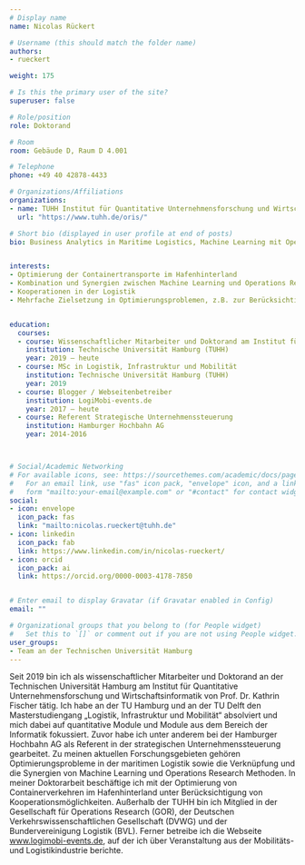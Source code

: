 ```yaml
---
# Display name
name: Nicolas Rückert

# Username (this should match the folder name)
authors:
- rueckert

weight: 175

# Is this the primary user of the site?
superuser: false

# Role/position
role: Doktorand

# Room
room: Gebäude D, Raum D 4.001

# Telephone
phone: +49 40 42878-4433

# Organizations/Affiliations
organizations:
- name: TUHH Institut für Quantitative Unternehmensforschung und Wirtschaftsinformatik
  url: "https://www.tuhh.de/oris/"

# Short bio (displayed in user profile at end of posts)
bio: Business Analytics in Maritime Logistics, Machine Learning mit Operations Research, Optimierung in der Hinterlandlogistik


interests:
- Optimierung der Containertransporte im Hafenhinterland
- Kombination und Synergien zwischen Machine Learning und Operations Research
- Kooperationen in der Logistik
- Mehrfache Zielsetzung in Optimierungsproblemen, z.B. zur Berücksichtigung von Emissionen


education:
  courses:
  - course: Wissenschaftlicher Mitarbeiter und Doktorand am Institut für Quantitative Unternehmensforschung und Wirtschaftsinformatik
    institution: Technische Universität Hamburg (TUHH)
    year: 2019 – heute
  - course: MSc in Logistik, Infrastruktur und Mobilität 
    institution: Technische Universität Hamburg (TUHH)
    year: 2019
  - course: Blogger / Webseitenbetreiber
    institution: LogiMobi-events.de
    year: 2017 – heute
  - course: Referent Strategische Unternehmenssteuerung
    institution: Hamburger Hochbahn AG
    year: 2014-2016



# Social/Academic Networking
# For available icons, see: https://sourcethemes.com/academic/docs/page-builder/#icons
#   For an email link, use "fas" icon pack, "envelope" icon, and a link in the
#   form "mailto:your-email@example.com" or "#contact" for contact widget.
social:
- icon: envelope
  icon_pack: fas
  link: "mailto:nicolas.rueckert@tuhh.de"
- icon: linkedin
  icon_pack: fab
  link: https://www.linkedin.com/in/nicolas-rueckert/
- icon: orcid
  icon_pack: ai
  link: https://orcid.org/0000-0003-4178-7850


# Enter email to display Gravatar (if Gravatar enabled in Config)
email: ""

# Organizational groups that you belong to (for People widget)
#   Set this to `[]` or comment out if you are not using People widget.
user_groups:
- Team an der Technischen Universität Hamburg
---
```


Seit 2019 bin ich als wissenschaftlicher Mitarbeiter und Doktorand an der Technischen Universität Hamburg am Institut für Quantitative Unternehmensforschung und Wirtschaftsinformatik von Prof. Dr. Kathrin Fischer tätig. Ich habe an der TU Hamburg und an der TU Delft den Masterstudiengang „Logistik, Infrastruktur und Mobilität“ absolviert und mich dabei auf quantitative Module und Module aus dem Bereich der Informatik fokussiert. Zuvor habe ich unter anderem bei der Hamburger Hochbahn AG als Referent in der strategischen Unternehmenssteuerung gearbeitet. 
Zu meinen aktuellen Forschungsgebieten gehören Optimierungsprobleme in der maritimen Logistik sowie die Verknüpfung und die Synergien von Machine Learning und Operations Research Methoden. In meiner Doktorarbeit beschäftige ich mit der Optimierung von Containerverkehren im Hafenhinterland unter Berücksichtigung von Kooperationsmöglichkeiten.
Außerhalb der TUHH bin ich Mitglied in der Gesellschaft für Operations Research (GOR), der Deutschen Verkehrswissenschaftlichen Gesellschaft (DVWG) und der Bundervereinigung Logistik (BVL). Ferner betreibe ich die Webseite www.logimobi-events.de, auf der ich über Veranstaltung aus der Mobilitäts- und Logistikindustrie berichte.
